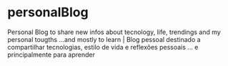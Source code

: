 # personalBlog
Personal Blog to share new infos about tecnology, life, trendings and my personal tougths ...and mostly to learn | Blog pessoal destinado a compartilhar tecnologias, estilo de vida e reflexões pessoais  ... e principalmente para aprender
